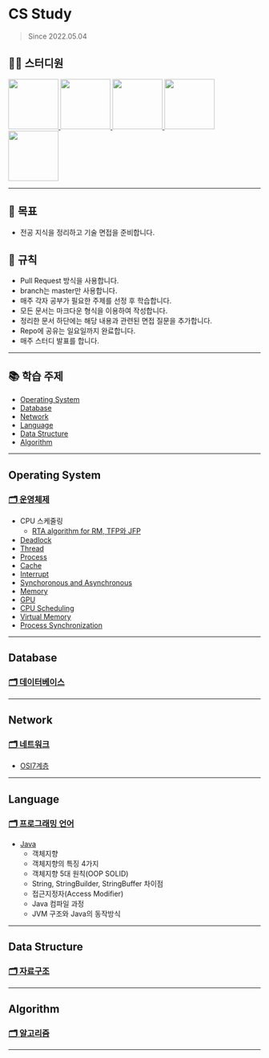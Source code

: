 # CS Study
> Since 2022.05.04

## 👨‍💻  스터디원
<p>
<a href="https://github.com/nahyeon99">
  <img src="https://avatars.githubusercontent.com/u/69833665?v=4" width="100">
</a>
<a href="https://github.com/poly9010">
  <img src="https://avatars.githubusercontent.com/u/66791731?v=4" width="100">
</a>
<a href="https://github.com/jonghyeok98">
  <img src="https://avatars.githubusercontent.com/u/77715064?v=4" width="100">
</a>
<a href="https://github.com/vhzkclq0705">
  <img src="https://avatars.githubusercontent.com/u/75382687?v=4" width="100">
</a>
<a href="https://github.com/mummhy0811">
  <img src="https://avatars.githubusercontent.com/u/76941500?v=4" width="100">
</a>
</p>

---
## 📖 목표
- 전공 지식을 정리하고 기술 면접을 준비합니다.

## 📝 규칙
- Pull Request 방식을 사용합니다.
- branch는 master만 사용합니다.
- 매주 각자 공부가 필요한 주제를 선정 후 학습합니다.
- 모든 문서는 마크다운 형식을 이용하여 작성합니다.
- 정리한 문서 하단에는 해당 내용과 관련된 면접 질문을 추가합니다.
- Repo에 공유는 일요일까지 완료합니다.
- 매주 스터디 발표를 합니다.

---

## 📚 학습 주제

- [Operating System](#operating-system)
- [Database](#database)
- [Network](#network)
- [Language](#language)
- [Data Structure](#data-structure)
- [Algorithm](#algorithm)

---
## Operating System
### [🗂 운영체제](./contents/operating-system)
- CPU 스케줄링
  - [RTA algorithm for RM, TFP와 JFP](./contents/operating-system/CPUScheduling/RTA%20for%20RM.md)
- [Deadlock](./contents/operating-system/Deadlock.md)
- [Thread](./contents/operating-system/Thread.md)
- [Process](./contents/operating-system/Process.md)
- [Cache](./contents/operating-system/Cache.md)
- [Interrupt](./contents/operating-system/Interrupt.md)
- [Synchoronous and Asynchronous](./contents/operating-system/Synchoronus%20and%20Asynchronous.md)
- [Memory](./contents/operating-system/Memory%20Management.md)
- [GPU](./contents/operating-system/GPU.md)
- [CPU Scheduling](./contents/operating-system/CpuScheduling.md)
- [Virtual Memory](./contents/operating-system/Virtual_Memory.md)
- [Process Synchronization](./contents/operating-system/Process_Synchronization.md)
---

## Database
### [🗂 데이터베이스](./contents/database)

---

## Network
### [🗂 네트워크](./contents/network)
- [OSI7계층](./contents/network/OSI_7.md)
---

## Language
### [🗂 프로그래밍 언어](./contents/language)
  - [Java](./contents/language/Java/Java.md)
    - 객체지향
    - 객체지향의 특징 4가지
    - 객체지향 5대 원칙(OOP SOLID)
    - String, StringBuilder, StringBuffer 차이점
    - 접근지정자(Access Modifier)
    - Java 컴파일 과정
    - JVM 구조와 Java의 동작방식

---

## Data Structure
### [🗂 자료구조](./contents/data-structure)

---

## Algorithm
### [🗂 알고리즘](./contents/algorithm)

---
